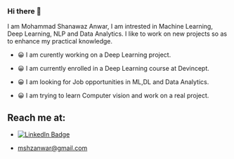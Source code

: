 
### Hi there 👋

I am Mohammad Shanawaz Anwar, I am intrested in Machine Learning, Deep Learning, NLP and Data Analytics. I like to work on new projects so as to enhance my practical knowledge.


* :grinning: I am curently working on a Deep Learning project.

* :grinning: I am currently enrolled in a Deep Learning course at Devincept.

* :grinning: I am looking for Job opportunities in ML,DL and Data Analytics.

* :grinning: I am trying to learn Computer vision and work on a real project.


## Reach me at:

* [![LinkedIn Badge](https://img.shields.io/badge/LinkedIn-Profile-informational?style=flat&logo=linkedin&logoColor=white&color=0D76A8)](https://www.linkedin.com/in/msanwar/)

* mshzanwar@gmail.com

